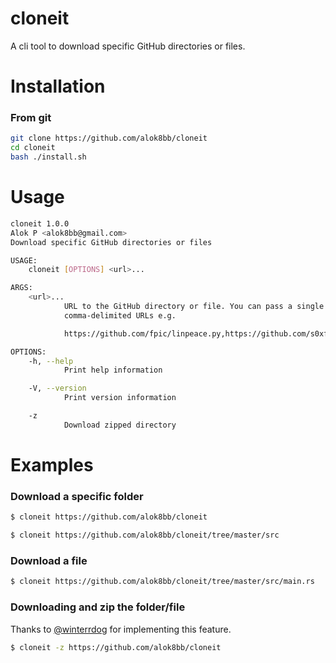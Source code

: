 # cloneit

A cli tool to download specific GitHub directories or files.

# Installation

### From git

```bash
git clone https://github.com/alok8bb/cloneit
cd cloneit
bash ./install.sh
```

# Usage

```bash
cloneit 1.0.0
Alok P <alok8bb@gmail.com>
Download specific GitHub directories or files

USAGE:
    cloneit [OPTIONS] <url>...

ARGS:
    <url>...
            URL to the GitHub directory or file. You can pass a single URL or multiple
            comma-delimited URLs e.g.

            https://github.com/fpic/linpeace.py,https://github.com/s0xf/r2gihdra.c,https://github.com/fpic/defpol/master

OPTIONS:
    -h, --help
            Print help information

    -V, --version
            Print version information

    -z
            Download zipped directory
```

# Examples

### Download a specific folder

```bash
$ cloneit https://github.com/alok8bb/cloneit
```

```bash
$ cloneit https://github.com/alok8bb/cloneit/tree/master/src
```

### Download a file

```bash
$ cloneit https://github.com/alok8bb/cloneit/tree/master/src/main.rs
```

### Downloading and zip the folder/file

Thanks to [@winterrdog](https://github.com/winterrdog) for implementing this feature.

```bash
$ cloneit -z https://github.com/alok8bb/cloneit
```
